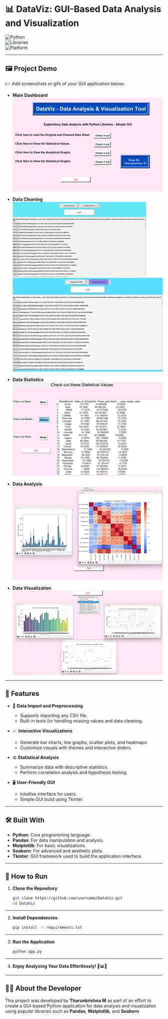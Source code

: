 # 📊 **DataViz: GUI-Based Data Analysis and Visualization**

![Python](https://img.shields.io/badge/Python-3.12.2-blue?style=for-the-badge)  
![Libraries](https://img.shields.io/badge/Libraries-Pandas%2C%20Matplotlib%2C%20Seaborn%2C%20Tkinter-yellow?style=for-the-badge)  
![Platform](https://img.shields.io/badge/Platform-Windows%20%7C%20Linux%20%7C%20MacOS-green?style=for-the-badge)  

---

## 🖼️ **Project Demo**  
👉 Add screenshots or gifs of your GUI application below:  

- **Main Dashboard**  
  ![Main Dashboard](Images/dashboard.png)  

- **Data Cleaning**  
  ![Data Visualization](Images/cleaning.gif) 
  ![Data Visualization](Images/modified_csv.png) 

- **Data Statistics**  
  ![Data Visualization](Images/statistics.png) 

- **Data Analysis**  
  ![Data Visualization](Images/analysis.png)  

- **Data Visualization**  
  ![Data Visualization](Images/visualisation.png)  

---

## 🌟 **Features**  
- 📂 **Data Import and Preprocessing**  
  - Supports importing any CSV file.  
  - Built-in tools for handling missing values and data cleaning.  

- 📈 **Interactive Visualizations**  
  - Generate bar charts, line graphs, scatter plots, and heatmaps.  
  - Customize visuals with themes and interactive sliders.  

- ⚙️ **Statistical Analysis**  
  - Summarize data with descriptive statistics.  
  - Perform correlation analysis and hypothesis testing.  

- 🖥️ **User-Friendly GUI**  
  - Intuitive interface for users.  
  - Simple GUI build using Tkinter.  

---
## 🛠️ **Built With**

- **Python**: Core programming language.
- **Pandas**: For data manipulation and analysis.
- **Matplotlib**: For basic visualizations.
- **Seaborn**: For advanced and aesthetic plots.
- **Tkinter**: GUI framework used to build the application interface.
---

## 🚀 **How to Run**  
1. **Clone the Repository**  
   ```bash
   git clone https://github.com/username/DataViz.git
   cd DataViz

---
2. **Install Dependencies**
    ```bash
    pip install -r requirements.txt
---
3. **Run the Application**
    ```bash
    python app.py
---
4. **Enjoy Analyzing Your Data Effortlessly! 🎉📊✨**
---
## 👨‍💻 **About the Developer**

This project was developed by **Tharunkrishna M** as part of an effort to create a GUI-based Python application for data analysis and visualization using popular libraries such as **Pandas**, **Matplotlib**, and **Seaborn**
